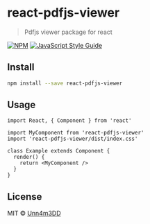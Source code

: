 # react-pdfjs-viewer

> Pdfjs viewer package for react

[![NPM](https://img.shields.io/npm/v/react-pdfjs-viewer.svg)](https://www.npmjs.com/package/react-pdfjs-viewer) [![JavaScript Style Guide](https://img.shields.io/badge/code_style-standard-brightgreen.svg)](https://standardjs.com)

## Install

```bash
npm install --save react-pdfjs-viewer
```

## Usage

```tsx
import React, { Component } from 'react'

import MyComponent from 'react-pdfjs-viewer'
import 'react-pdfjs-viewer/dist/index.css'

class Example extends Component {
  render() {
    return <MyComponent />
  }
}
```

## License

MIT © [Unn4m3DD](https://github.com/Unn4m3DD)
